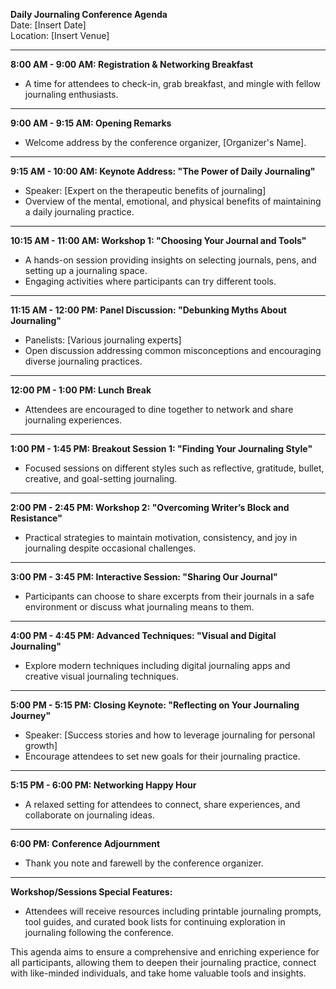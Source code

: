 **Daily Journaling Conference Agenda**  
Date: [Insert Date]  
Location: [Insert Venue]  

---

**8:00 AM - 9:00 AM: Registration & Networking Breakfast**  
- A time for attendees to check-in, grab breakfast, and mingle with fellow journaling enthusiasts.

---

**9:00 AM - 9:15 AM: Opening Remarks**  
- Welcome address by the conference organizer, [Organizer's Name].

---

**9:15 AM - 10:00 AM: Keynote Address: "The Power of Daily Journaling"**  
- Speaker: [Expert on the therapeutic benefits of journaling]  
- Overview of the mental, emotional, and physical benefits of maintaining a daily journaling practice.

---

**10:15 AM - 11:00 AM: Workshop 1: "Choosing Your Journal and Tools"**  
- A hands-on session providing insights on selecting journals, pens, and setting up a journaling space.  
- Engaging activities where participants can try different tools.

---

**11:15 AM - 12:00 PM: Panel Discussion: "Debunking Myths About Journaling"**  
- Panelists: [Various journaling experts]  
- Open discussion addressing common misconceptions and encouraging diverse journaling practices.

---

**12:00 PM - 1:00 PM: Lunch Break**  
- Attendees are encouraged to dine together to network and share journaling experiences.

---

**1:00 PM - 1:45 PM: Breakout Session 1: "Finding Your Journaling Style"**  
- Focused sessions on different styles such as reflective, gratitude, bullet, creative, and goal-setting journaling.

---

**2:00 PM - 2:45 PM: Workshop 2: "Overcoming Writer’s Block and Resistance"**  
- Practical strategies to maintain motivation, consistency, and joy in journaling despite occasional challenges.

---

**3:00 PM - 3:45 PM: Interactive Session: "Sharing Our Journal"**  
- Participants can choose to share excerpts from their journals in a safe environment or discuss what journaling means to them.

---

**4:00 PM - 4:45 PM: Advanced Techniques: "Visual and Digital Journaling"**  
- Explore modern techniques including digital journaling apps and creative visual journaling techniques.

---

**5:00 PM - 5:15 PM: Closing Keynote: "Reflecting on Your Journaling Journey"**  
- Speaker: [Success stories and how to leverage journaling for personal growth]  
- Encourage attendees to set new goals for their journaling practice.

---

**5:15 PM - 6:00 PM: Networking Happy Hour**  
- A relaxed setting for attendees to connect, share experiences, and collaborate on journaling ideas.

---

**6:00 PM: Conference Adjournment**  
- Thank you note and farewell by the conference organizer.

---

**Workshop/Sessions Special Features:**  
- Attendees will receive resources including printable journaling prompts, tool guides, and curated book lists for continuing exploration in journaling following the conference.

This agenda aims to ensure a comprehensive and enriching experience for all participants, allowing them to deepen their journaling practice, connect with like-minded individuals, and take home valuable tools and insights.